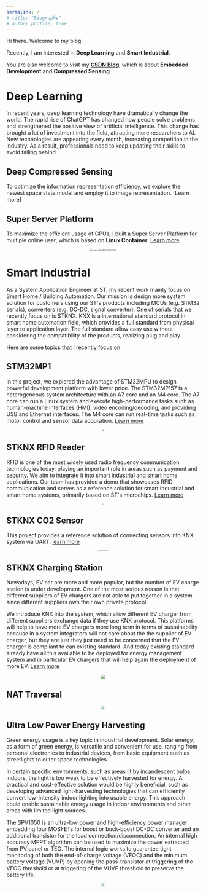 ```yaml
---
permalink: /
# title: "Biography"
# author_profile: true
---
```




Hi there. Welcome to my blog.

Recently, I am interested in **Deep Learning** and **Smart Industrial**.

You are also welcome to visit my [**CSDN Blog**](https://dwgan.blog.csdn.net/), which is about **Embedded Development**  and **Compressed Sensing**.



# **Deep Learning**

In recent years, deep learning technology have dramatically change the world. The rapid rise of ChatGPT has changed how people solve problems and strengthened the positive view of artificial intelligence. This change has brought a lot of investment into the field, attracting more researchers to AI. New technologies are appearing every month, increasing competition in the industry. As a result, professionals need to keep updating their skills to avoid falling behind.



## Deep Compressed Sensing

To optimize the information representation efficiency, we explore the newest space state model and employ it to image representation. [Learn more]





## Super Server Platform

To maximize the efficient usage of GPUs, I built a Super Server Platform for multiple online user, which is based on **Linux Container**. [Learn more](https://g230.top)

<p align="center">
	<img src="https://cdn.jsdelivr.net/gh/dwgan/PicGo/img/202406211933798.png" alt="image-20240117221213953" style="zoom:35%;" />
</p>




# **Smart Industrial**

As a System Application Engineer at ST, my recent work mainly focus on Smart Home / Building Automation. Our mission is design more system solution for customers using our ST's products including MCUs (e.g. STM32 serials), converters (e.g. DC-DC, signal converter). One of serials that we recently focus on is STKNX. KNX is a international standard protocol in smart home automation field, which provides a full standard from physical layer to application layer. The full standard allow easy use without considering the compatibility of the products, realizing plug and play.

Here are some topics that I recently focus on



## STM32MP1

In this project, we explored the advantage of STM32MPU to design powerful development platform with lower price. The STM32MP157 is a heterogeneous system architecture with an A7 core and an M4 core. The A7 core can run a Linux system and execute high-performance tasks such as human-machine interfaces (HMI), video encoding/decoding, and providing USB and Ethernet interfaces. The M4 core can run real-time tasks such as motor control and sensor data acquisition. [Learn more](https://www.st.com/en/microcontrollers-microprocessors/stm32-arm-cortex-mpus.html)

<p align="center">
  <img src="https://cdn.jsdelivr.net/gh/dwgan/PicGo/img/202409210037469.png" style="zoom: 33%;" />
</p>


## STKNX RFID Reader

RFID is one of the most widely used radio frequency communication technologies today, playing an important role in areas such as payment and security. We aim to integrate it into smart industrial and smart home applications. Our team has provided a demo that showcases RFID communication and serves as a reference solution for smart industrial and smart home systems, primarily based on ST's microchips. [Learn more](https://github.com/dwgan/STKNX-RFID-Reader)

<p align="center">
  <img src="https://cdn.jsdelivr.net/gh/dwgan/PicGo/img/image-20240628185032085.png" style="zoom: 18%;" />
</p>


## STKNX CO2 Sensor

This project provides a reference solution of connecting sensors into KNX system via UART. [learn more](https://github.com/dwgan/STKNX_CO2Sensor)

<p align="center">
	<img src="https://cdn.jsdelivr.net/gh/dwgan/PicGo/img/image-20240628185247365.png" alt="image-20240117221213953" style="zoom:15%;" />
</p>



## STKNX Charging Station

Nowadays, EV car are more and more popular, but the number of EV charge station is under development. One of the most serious reason is that different suppliers of EV chargers are not able to put together in a system since different suppliers own their own private protocol. 

We introduce KNX into the system, which allow different EV charger from different suppliers exchange data if they use KNX protocol. This platforms  will help to have more EV chargers more long term in terms of sustainability because in a system integrators will not care about the the supplier of EV charger, but they are just they just need to be concerned that the EV charger is compliant to can existing standard. And today existing standard already have all this available to be deployed for energy management system and in particular EV chargers that will help again the deployment of more EV. [Learn more](https://github.com/dwgan/STKNX_ChargeStation)

<p align="center">
  <img src="https://cdn.jsdelivr.net/gh/dwgan/PicGo/img/image-20240711175747573.png" style="zoom: 60%;" />
</p>


## NAT Traversal

<!--
[Learn more]({{ site.baseurl }}{% post_url 2025-01-23-How-to-enploy-NAT-traversa-on-Ubuntu %})
-->

<p align="center">
  <img src="https://cdn.jsdelivr.net/gh/dwgan/PicGo/img/202409210040470.png" style="zoom: 50%;" />
</p>


## Ultra Low Power Energy Harvesting

Green energy usage is a key topic in industrial development. Solar energy, as a form of green energy, is versatile and convenient for use, ranging from personal electronics to industrial devices, from basic equipment such as streetlights to outer space technologies.

In certain specific environments, such as areas lit by incandescent bulbs indoors, the light is too weak to be effectively harvested for energy. A practical and cost-effective solution would be highly beneficial, such as developing advanced light-harvesting technologies that can efficiently convert low-intensity indoor lighting into usable energy. This approach could enable sustainable energy usage in indoor environments and other areas with limited light sources.

The SPV1050 is an ultra-low power and high-efficiency power manager embedding four MOSFETs for boost or buck-boost DC-DC converter and an additional transistor for the load connection/disconnection. An internal high accuracy MPPT algorithm can be used to maximize the power extracted from PV panel or TEG. The internal logic works to guarantee tight monitoring of both the end-of-charge voltage (VEOC) and the minimum battery voltage (VUVP) by opening the pass-transistor at triggering of the VEOC threshold or at triggering of the VUVP threshold to preserve the battery life.

<p align="center">
  <img src="https://cdn.jsdelivr.net/gh/dwgan/PicGo/img/image-20240924145737780.png" style="zoom: 50%;" />
</p>


